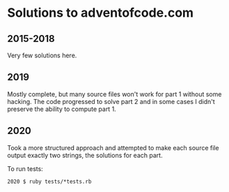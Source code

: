 # Solutions to adventofcode.com

## 2015-2018
Very few solutions here.

## 2019
Mostly complete, but many source files won't work for part 1 without some hacking. The code progressed to solve part 2 and in some cases I didn't preserve the ability to compute part 1.

## 2020
Took a more structured approach and attempted to make each source file output exactly two strings, the solutions for each part.

To run tests:
```
2020 $ ruby tests/*tests.rb
```
